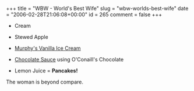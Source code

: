 +++
title = "WBW - World's Best Wife"
slug = "wbw-worlds-best-wife"
date = "2006-02-28T21:06:08+00:00"
id = 265
comment = false
+++

*   Cream

*   Stewed Apple

*   [Murphy's Vanilla Ice Cream](http://www.murphysicecream.ie/)

*   [Chocolate Sauce](http://icecreamireland.blogspot.com/2006/02/chocolate-and-chocolate-sauce.html) using O'Conaill's Chocolate

*   Lemon Juice
= **Pancakes!**

The woman is beyond compare.
